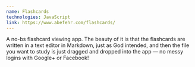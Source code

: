 ```yaml
---
name: Flashcards
technologies: JavaScript
link: https://www.abefehr.com/flashcards/
---
```


A no-bs flashcard viewing app. The beauty of it is that the flashcards are written in a text editor in Markdown, just as God intended, and then the file you want to study is just dragged and dropped into the app &mdash; no messy logins with Google+ or Facebook!

